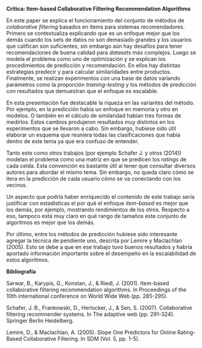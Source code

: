 ﻿﻿﻿﻿﻿﻿﻿﻿**Crítica: Item-based Collaborative Filtering Recommendation Algorithms**En este paper se explica el funcionamiento del conjunto de métodos de *colaborative filtering* basados en ítems para sistemas recomendadores. Primero se contextualiza explicando que es un enfoque mejor que los demás cuando los sets de datos no son demasiado grandes y los usuarios que califican son suficientes, sin embargo aún hay desafíos para tener recomendaciones de buena calidad para *datasets* más complejos. Luego se modela el problema como uno de optimización y se explican los procedimientos de predicción y recomendación. En ellos hay distintas estrategias predecir y para calcular similaridades entre productos. Finalmente, se realizan experimentos con una base de datos variando parámetros como la proporción *training-testing* y los métodos de predicción con resultados que demuestran que el enfoque es escalable.En esta presentación fue destacable la riqueza en las variantes del método. Por ejemplo, en la predicción había un enfoque en memoria y otro en modelos. O también en el cálculo de similaridad habían tres formas de medirlos. Estos cambios produjeron resultados muy distintos en los experimentos que se llevaron a cabo. Sin embargo, hubiese sido útil elaborar un esquema que reuniera todas las clasificaciones que había dentro de este tema ya que era confuso de entender.Tanto este como otros trabajos (por ejemplo Schafer J. y otros (2014)) modelan el problema como una matriz en que se predicen los *ratings* de cada celda. Esta convención es bastante útil al tener que consultar diversos autores para abordar el mismo tema. Sin embargo, no queda claro cómo se itera en la predicción de cada usuario cómo se va conectando con los vecinos. Un aspecto que podría haber enriquecido el contenido de este trabajo sería justificar con estadísticas el por qué el enfoque *item-based* es mejor que los demás, por ejemplo, mostrando rendimientos de los otros. Respecto a eso, tampoco está muy claro en qué rango de tamaños este conjunto de algoritmos es mejor que los demás.Por último, entre los métodos de predicción hubiese sido interesante agregar la técnica de pendiente uno, descrita por Lemire y Maclachlan (2005). Esto se debe a que en ese trabajo tuvo buenos resultados y habría aportado información importante sobre el desempeño en la escalabilidad de estos algoritmos.**Bibliografía**Sarwar, B., Karypis, G., Konstan, J., & Riedl, J. (2001). Item-based collaborative filtering recommendation algorithms. In Proceedings of the 10th international conference on World Wide Web (pp. 285-295).Schafer, J. B., Frankowski, D., Herlocker, J., & Sen, S. (2007). Collaborative filtering recommender systems. In The adaptive web (pp. 291-324). Springer Berlin Heidelberg.Lemire, D., & Maclachlan, A. (2005). Slope One Predictors for Online Rating-Based Collaborative Filtering. In SDM (Vol. 5, pp. 1-5).